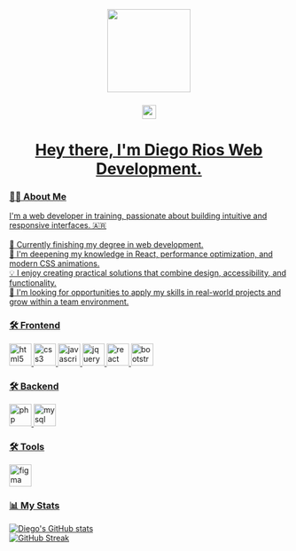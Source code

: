 <div align="center">
  <img height="150" src="https://media.giphy.com/media/M9gbBd9nbDrOTu1Mqx/giphy.gif" />
</div>

###

<div align="center">
  <a href="https://www.linkedin.com/in/Diiegorios46"><img src="https://img.shields.io/static/v1?message=LinkedIn&logo=linkedin&label=&color=0077B5&logoColor=white&labelColor=&style=for-the-badge" height="25" /
  </a>
</div>

###

<h1 align="center">Hey there, I'm Diego Rios Web Development.</h1>

###

<h3 align="left">👨‍💻 About Me</h3>

<p align="left">
I'm a web developer in training, passionate about building intuitive and responsive interfaces. 🇦🇷<br><br>
🔭 Currently finishing my degree in web development.<br>
🌱 I'm deepening my knowledge in React, performance optimization, and modern CSS animations.<br>
💡 I enjoy creating practical solutions that combine design, accessibility, and functionality.<br>
🚀 I'm looking for opportunities to apply my skills in real-world projects and grow within a team environment.
</p>



###

<h3 align="left">🛠️ Frontend</h3>
  <img src="https://cdn.jsdelivr.net/gh/devicons/devicon/icons/html5/html5-original.svg" height="40" alt="html5" />
  <img src="https://cdn.jsdelivr.net/gh/devicons/devicon/icons/css3/css3-original.svg" height="40" alt="css3" />
  <img src="https://cdn.jsdelivr.net/gh/devicons/devicon/icons/javascript/javascript-original.svg" height="40" alt="javascript" />
  <img src="https://cdn.jsdelivr.net/gh/devicons/devicon/icons/jquery/jquery-original.svg" height="40" alt="jquery" />
  <img src="https://cdn.jsdelivr.net/gh/devicons/devicon/icons/react/react-original.svg" height="40" alt="react" />
  <img src="https://cdn.jsdelivr.net/gh/devicons/devicon/icons/bootstrap/bootstrap-original.svg" height="40" alt="bootstrap" />
<h3 align="left">🛠️ Backend</h3>
  <img src="https://cdn.jsdelivr.net/gh/devicons/devicon/icons/php/php-original.svg" height="40" alt="php" />
  <img src="https://cdn.jsdelivr.net/gh/devicons/devicon/icons/mysql/mysql-original-wordmark.svg" height="40" alt="mysql logo" />
<h3 align="left">🛠️ Tools</h3>
  <img src="https://cdn.jsdelivr.net/gh/devicons/devicon/icons/figma/figma-original.svg" height="40" alt="figma" />
<div align="left">

</div>

###

<h3 align="left">📊 My Stats</h3>

<p align="left">
  <img src="https://github-readme-stats.vercel.app/api?username=Diiegorios46&show_icons=true&theme=dark" alt="Diego's GitHub stats" />
  <br />
  <img src="https://github-readme-streak-stats.herokuapp.com?user=Diiegorios46&theme=dark" alt="GitHub Streak" />
</p>
